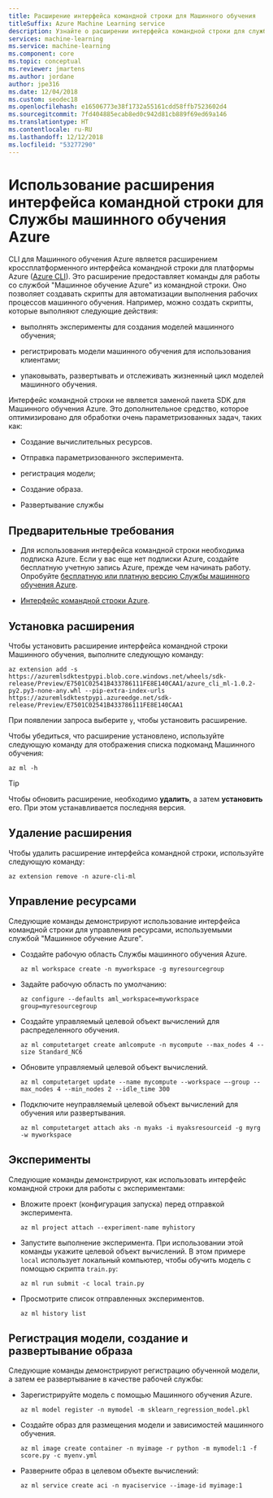 ```yaml
---
title: Расширение интерфейса командной строки для Машинного обучения
titleSuffix: Azure Machine Learning service
description: Узнайте о расширении интерфейса командной строки для службы Машинного обучения Azure. Azure CLI — это кроссплатформенная программа командной строки, которая позволяет работать с ресурсами в облаке Azure. Расширение Машинного обучения позволяет работать со службой "Машинное обучение Azure".
services: machine-learning
ms.service: machine-learning
ms.component: core
ms.topic: conceptual
ms.reviewer: jmartens
ms.author: jordane
author: jpe316
ms.date: 12/04/2018
ms.custom: seodec18
ms.openlocfilehash: e16506773e38f1732a55161cdd58ffb7523602d4
ms.sourcegitcommit: 7fd404885ecab8ed0c942d81cb889f69ed69a146
ms.translationtype: HT
ms.contentlocale: ru-RU
ms.lasthandoff: 12/12/2018
ms.locfileid: "53277290"
---
```

# <a name="use-the-cli-extension-for-azure-machine-learning-service"></a>Использование расширения интерфейса командной строки для Службы машинного обучения Azure

CLI для Машинного обучения Azure является расширением кроссплатформенного интерфейса командной строки для платформы Azure ([Azure CLI](https://docs.microsoft.com/cli/azure/?view=azure-cli-latest)). Это расширение предоставляет команды для работы со службой "Машинное обучение Azure" из командной строки. Оно позволяет создавать скрипты для автоматизации выполнения рабочих процессов машинного обучения. Например, можно создать скрипты, которые выполняют следующие действия:

+ выполнять эксперименты для создания моделей машинного обучения;

+ регистрировать модели машинного обучения для использования клиентами;

+ упаковывать, развертывать и отслеживать жизненный цикл моделей машинного обучения.

Интерфейс командной строки не является заменой пакета SDK для Машинного обучения Azure. Это дополнительное средство, которое оптимизировано для обработки очень параметризованных задач, таких как:

* Создание вычислительных ресурсов.

* Отправка параметризованного эксперимента.

* регистрация модели;

* Создание образа.

* Развертывание службы

## <a name="prerequisites"></a>Предварительные требования


* Для использования интерфейса командной строки необходима подписка Azure. Если у вас еще нет подписки Azure, создайте бесплатную учетную запись Azure, прежде чем начинать работу. Опробуйте [бесплатную или платную версию Службы машинного обучения Azure](http://aka.ms/AMLFree).

* [Интерфейс командной строки Azure](https://docs.microsoft.com/cli/azure/?view=azure-cli-latest).

## <a name="install-the-extension"></a>Установка расширения

Чтобы установить расширение интерфейса командной строки Машинного обучения, выполните следующую команду:

```azurecli-interactive
az extension add -s https://azuremlsdktestpypi.blob.core.windows.net/wheels/sdk-release/Preview/E7501C02541B433786111FE8E140CAA1/azure_cli_ml-1.0.2-py2.py3-none-any.whl --pip-extra-index-urls  https://azuremlsdktestpypi.azureedge.net/sdk-release/Preview/E7501C02541B433786111FE8E140CAA1
```

При появлении запроса выберите `y`, чтобы установить расширение.

Чтобы убедиться, что расширение установлено, используйте следующую команду для отображения списка подкоманд Машинного обучения:

```azurecli-interactive
az ml -h
```

> [!TIP]
> Чтобы обновить расширение, необходимо __удалить__, а затем __установить__ его. При этом устанавливается последняя версия.

## <a name="remove-the-extension"></a>Удаление расширения

Чтобы удалить расширение интерфейса командной строки, используйте следующую команду:

```azurecli-interactive
az extension remove -n azure-cli-ml
```

## <a name="resource-management"></a>Управление ресурсами

Следующие команды демонстрируют использование интерфейса командной строки для управления ресурсами, используемыми службой "Машинное обучение Azure".


+ Создайте рабочую область Службы машинного обучения Azure.

    ```azurecli-interactive
    az ml workspace create -n myworkspace -g myresourcegroup
    ```

+ Задайте рабочую область по умолчанию:

    ```azurecli-interactive
    az configure --defaults aml_workspace=myworkspace group=myresourcegroup
    ```

+ Создайте управляемый целевой объект вычислений для распределенного обучения.

    ```azurecli-interactive
    az ml computetarget create amlcompute -n mycompute --max_nodes 4 --size Standard_NC6
    ```

* Обновите управляемый целевой объект вычислений.

    ```azurecli-interactive
    az ml computetarget update --name mycompute --workspace –-group --max_nodes 4 --min_nodes 2 --idle_time 300
    ```

* Подключите неуправляемый целевой объект вычислений для обучения или развертывания.

    ```azurecli-interactive
    az ml computetarget attach aks -n myaks -i myaksresourceid -g myrg -w myworkspace
    ```

## <a name="experiments"></a>Эксперименты

Следующие команды демонстрируют, как использовать интерфейс командной строки для работы с экспериментами:

* Вложите проект (конфигурация запуска) перед отправкой эксперимента.

    ```azurecli-interactive
    az ml project attach --experiment-name myhistory
    ```

* Запустите выполнение эксперимента. При использовании этой команды укажите целевой объект вычислений. В этом примере `local` использует локальный компьютер, чтобы обучить модель с помощью скрипта `train.py`:

    ```azurecli-interactive
    az ml run submit -c local train.py
    ```

* Просмотрите список отправленных экспериментов.

    ```azurecli-interactive
    az ml history list
    ```

## <a name="model-registration-image-creation--deployment"></a>Регистрация модели, создание и развертывание образа

Следующие команды демонстрируют регистрацию обученной модели, а затем ее развертывание в качестве рабочей службы:

+ Зарегистрируйте модель с помощью Машинного обучения Azure.

  ```azurecli-interactive
  az ml model register -n mymodel -m sklearn_regression_model.pkl
  ```

+ Создайте образ для размещения модели и зависимостей машинного обучения. 

  ```azurecli-interactive
  az ml image create container -n myimage -r python -m mymodel:1 -f score.py -c myenv.yml
  ```

+ Разверните образ в целевом объекте вычислений:

  ```azurecli-interactive
  az ml service create aci -n myaciservice --image-id myimage:1
  ```
